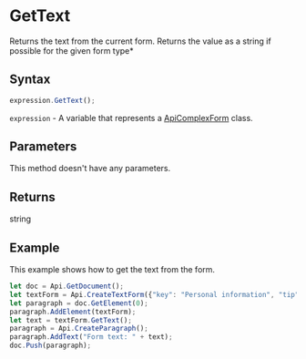 # GetText

Returns the text from the current form.Returns the value as a string if possible for the given form type*

## Syntax

```javascript
expression.GetText();
```

`expression` - A variable that represents a [ApiComplexForm](../ApiComplexForm.md) class.

## Parameters

This method doesn't have any parameters.

## Returns

string

## Example

This example shows how to get the text from the form.

```javascript editor-docx
let doc = Api.GetDocument();
let textForm = Api.CreateTextForm({"key": "Personal information", "tip": "Enter your first name", "required": true, "placeholder": "First name", "comb": true, "maxCharacters": 10, "cellWidth": 3, "multiLine": false, "autoFit": false});
let paragraph = doc.GetElement(0);
paragraph.AddElement(textForm);
let text = textForm.GetText();
paragraph = Api.CreateParagraph();
paragraph.AddText("Form text: " + text);
doc.Push(paragraph);
```
